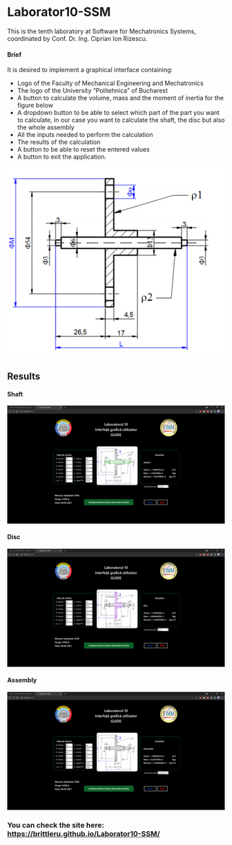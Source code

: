 # Laborator10-SSM
This is the tenth laboratory at Software for Mechatronics Systems, coordinated by Conf. Dr. Ing. Ciprian Ion Rizescu.

#### Brief
It is desired to implement a graphical interface containing:
 - Logo of the Faculty of Mechanical Engineering and Mechatronics
 - The logo of the University “Politehnica” of Bucharest
 - A button to calculate the volume, mass and the moment of inertia for the figure below
 - A dropdown button to be able to select which part of the part you want to calculate, in our case you want to calculate the shaft, the disc but also the whole assembly
 - All the inputs needed to perform the calculation
 - The results of the calculation
 - A button to be able to reset the entered values
 - A button to exit the application.

![assembly](https://github.com/brittleru/Laborator10-SSM/blob/main/readme-imgs/figure.png?raw=true)


## Results
#### Shaft
![shaft results](https://github.com/brittleru/Laborator10-SSM/blob/main/readme-imgs/shaft.png?raw=true)

#### Disc
![disc results](https://github.com/brittleru/Laborator10-SSM/blob/main/readme-imgs/disc.png?raw=true)

#### Assembly
![assembly results](https://github.com/brittleru/Laborator10-SSM/blob/main/readme-imgs/assembly.png?raw=true)





### You can check the site here: https://brittleru.github.io/Laborator10-SSM/

